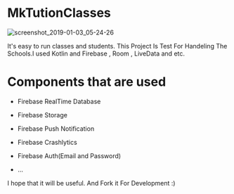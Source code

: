 # MkTutionClasses


![screenshot_2019-01-03_05-24-26](https://user-images.githubusercontent.com/26750131/50633206-79497600-0f18-11e9-9dbe-9360b2d6acba.png)

It's easy to run classes and students.
This Project Is Test For Handeling The Schools.I used Kotlin and Firebase , Room , LiveData and etc.


# Components that are used
  - Firebase RealTime Database
  
  - Firebase Storage
  
  - Firebase Push  Notification
  
  - Firebase Crashlytics
  
  - Firebase Auth(Email and Password)
  
  - ...
  
  


I hope that it will be useful.
And Fork it For Development :)
